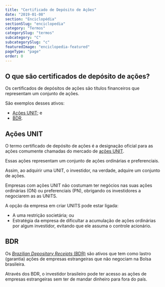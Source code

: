 ```yaml
---
title: "Certificado de Depósito de Ações"
date: "2019-01-08"
section: "Enciclopédia"
sectionSlug: "enciclopedia"
category: "Termos"
categorySlug: "termos"
subcategory: "C"
subcategorySlug: "c"
featuredImage: "enciclopedia-featured"
pageType: "page"
order: 0
---
```


## O que são certificados de depósito de ações?

Os certificados de depósitos de ações são títulos financeiros que representam um conjunto de ações.

São exemplos desses ativos:

- [Ações UNIT](/enciclopedia/termos/u/unit); e
- [BDR](/enciclopedia/termos/b/bdr).

## Ações UNIT

O termo certificado de depósito de ações é a designação oficial para as ações comumente chamadas do mercado de [ações UNIT](/enciclopedia/termos/u/unit).

Essas ações representam um conjunto de ações ordinárias e preferenciais.

Assim, ao adquirir uma UNIT, o investidor, na verdade, adquire um conjunto de ações.

Empresas com ações UNIT não costumam ter negócios nas suas ações ordinárias (ON) ou preferenciais (PN), obrigando os investidores a negociarem as as UNITS.

A opção da empresa em criar UNITS pode estar ligada:

- A uma restrição societária; ou
- Estratégia da empresa de dificultar a acumulação de ações ordinárias por algum investidor, evitando que ele assuma o controle acionário.

## BDR


Os [*Brazilian Depositary Receipts* (BDR)](/enciclopedia/termos/b/bdr) são ativos que tem como lastro (garantia) ações de empresas estrangeiras que não negociam na Bolsa brasileira.

Através dos BDR, o investidor brasileiro pode ter acesso as ações de empresas estrangeiras sem ter de mandar dinheiro para fora do país.


